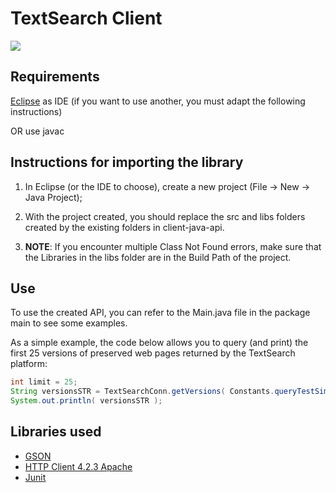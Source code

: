 
# TextSearch Client

<a href="https://drive.google.com/open?id=1dkOLEoqsu0nVJKiNp-ASnY5iuPDrd5Mq"><img src="https://drive.google.com/open?id=1dkOLEoqsu0nVJKiNp-ASnY5iuPDrd5Mq"></a>


## Requirements

[Eclipse](http://www.eclipse.org) as IDE (if you want to use another, you must adapt the following instructions)

OR use javac

## Instructions for importing the library

1. In Eclipse (or the IDE to choose), create a new project (File -> New -> Java Project);


2. With the project created, you should replace the src and libs folders created by the existing folders in client-java-api.
	
	
3. **NOTE**: If you encounter multiple Class Not Found errors, make sure that the Libraries in the libs folder are in the Build Path of the project.
	

## Use
 
To use the created API, you can refer to the Main.java file in the package main to see some examples.

As a simple example, the code below allows you to query (and print) the first 25 versions of preserved web pages returned by the TextSearch platform:

```java
int limit = 25;
String versionsSTR = TextSearchConn.getVersions( Constants.queryTestSimple , 0 , limit );
System.out.println( versionsSTR );
```

## Libraries used 

* [GSON](http://code.google.com/p/google-gson/)
* [HTTP Client 4.2.3 Apache](http://hc.apache.org/downloads.cgi)
* [Junit](https://github.com/junit-team/junit)
